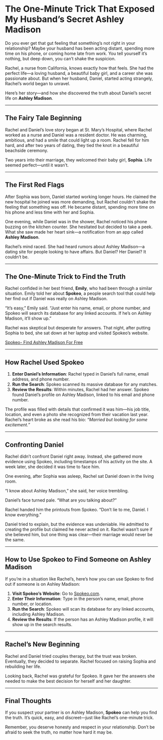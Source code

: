 The One-Minute Trick That Exposed My Husband’s Secret Ashley Madison
====================================================================================

Do you ever get that gut feeling that something’s not right in your relationship? Maybe your husband has been acting distant, spending more time on his phone, or coming home late from work. You tell yourself it’s nothing, but deep down, you can’t shake the suspicion.

Rachel, a nurse from California, knows exactly how that feels. She had the perfect life—a loving husband, a beautiful baby girl, and a career she was passionate about. But when her husband, Daniel, started acting strangely, Rachel’s world began to unravel.

Here’s her story—and how she discovered the truth about Daniel’s secret life on **Ashley Madison**.

---

The Fairy Tale Beginning
-------------------------

Rachel and Daniel’s love story began at St. Mary’s Hospital, where Rachel worked as a nurse and Daniel was a resident doctor. He was charming, ambitious, and had a smile that could light up a room. Rachel fell for him hard, and after two years of dating, they tied the knot in a beautiful beachside ceremony.

Two years into their marriage, they welcomed their baby girl, **Sophia**. Life seemed perfect—until it wasn’t.

---

The First Red Flags
--------------------

After Sophia was born, Daniel started working longer hours. He claimed the new hospital he joined was more demanding, but Rachel couldn’t shake the feeling that something was off. He became distant, spending more time on his phone and less time with her and Sophia.

One evening, while Daniel was in the shower, Rachel noticed his phone buzzing on the kitchen counter. She hesitated but decided to take a peek. What she saw made her heart sink—a notification from an app called **Ashley Madison**.

Rachel’s mind raced. She had heard rumors about Ashley Madison—a dating site for people looking to have affairs. But Daniel? Her Daniel? It couldn’t be.

---

The One-Minute Trick to Find the Truth
---------------------------------------

Rachel confided in her best friend, **Emily**, who had been through a similar situation. Emily told her about **Spokeo**, a people search tool that could help her find out if Daniel was really on Ashley Madison.

“It’s easy,” Emily said. “Just enter his name, email, or phone number, and Spokeo will search its database for any linked accounts. If he’s on Ashley Madison, it’ll show up.”

Rachel was skeptical but desperate for answers. That night, after putting Sophia to bed, she sat down at her laptop and visited Spokeo’s website.

[Spokeo- Find Ashley Madison For Free](https://bit.ly/spokeo-phone-lookup)

---

How Rachel Used Spokeo
------------------------

1. **Enter Daniel’s Information**: Rachel typed in Daniel’s full name, email address, and phone number.
2. **Run the Search**: Spokeo scanned its massive database for any matches.
3. **Review the Results**: Within minutes, Rachel had her answer. Spokeo found Daniel’s profile on Ashley Madison, linked to his email and phone number.

The profile was filled with details that confirmed it was him—his job title, location, and even a photo she recognized from their vacation last year. Rachel’s heart broke as she read his bio: *“Married but looking for some excitement.”*

---

Confronting Daniel
------------------

Rachel didn’t confront Daniel right away. Instead, she gathered more evidence using Spokeo, including timestamps of his activity on the site. A week later, she decided it was time to face him.

One evening, after Sophia was asleep, Rachel sat Daniel down in the living room.

“I know about Ashley Madison,” she said, her voice trembling.

Daniel’s face turned pale. “What are you talking about?”

Rachel handed him the printouts from Spokeo. “Don’t lie to me, Daniel. I know everything.”

Daniel tried to explain, but the evidence was undeniable. He admitted to creating the profile but claimed he never acted on it. Rachel wasn’t sure if she believed him, but one thing was clear—their marriage would never be the same.

---

How to Use Spokeo to Find Someone on Ashley Madison
---------------------------------------------------

If you’re in a situation like Rachel’s, here’s how you can use Spokeo to find out if someone is on Ashley Madison:

1. **Visit Spokeo’s Website**: Go to [Spokeo.com](https://bit.ly/spokeo-phone-lookup).
2. **Enter Their Information**: Type in the person’s name, email, phone number, or location.
3. **Run the Search**: Spokeo will scan its database for any linked accounts, including Ashley Madison.
4. **Review the Results**: If the person has an Ashley Madison profile, it will show up in the search results.

---

Rachel’s New Beginning
-----------------------

Rachel and Daniel tried couples therapy, but the trust was broken. Eventually, they decided to separate. Rachel focused on raising Sophia and rebuilding her life.

Looking back, Rachel was grateful for Spokeo. It gave her the answers she needed to make the best decision for herself and her daughter.

---

Final Thoughts
--------------

If you suspect your partner is on Ashley Madison, **Spokeo** can help you find the truth. It’s quick, easy, and discreet—just like Rachel’s one-minute trick.

Remember, you deserve honesty and respect in your relationship. Don’t be afraid to seek the truth, no matter how hard it may be.

